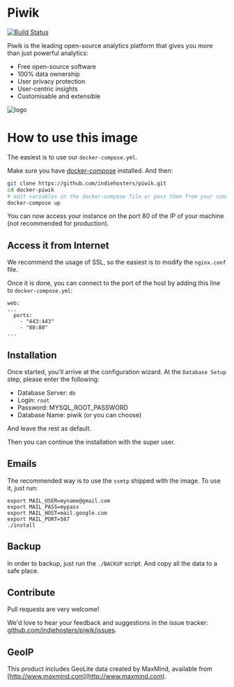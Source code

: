 # Piwik

[![Build Status](https://travis-ci.org/piwik/docker-piwik.svg?branch=master)](https://travis-ci.org/piwik/docker-piwik)

Piwik is the leading open-source analytics platform that gives you more than just powerful analytics:

 - Free open-source software
 - 100% data ownership
 - User privacy protection
 - User-centric insights
 - Customisable and extensible

![logo](https://rawgit.com/piwik/docker-piwik/master/logo.svg)

# How to use this image

The easiest is to use our `docker-compose.yml`.

Make sure you have [docker-compose](http://docs.docker.com/compose/install/) installed. And then:

```bash
git clone https://github.com/indiehosters/piwik.git
cd docker-piwik
# edit variables in the docker-compose file or pass them from your comamnd line
docker-compose up
```

You can now access your instance on the port 80 of the IP of your machine (not recommended for production).

## Access it from Internet

We recommend the usage of SSL, so the easiest is to modify the `nginx.conf` file.

Once it is done, you can connect to the port of the host by adding this line to `docker-compose.yml`:

```
web:
...
  ports:
    - "443:443"
    - "80:80"
...
```

## Installation

Once started, you'll arrive at the configuration wizard.
At the `Database Setup` step, please enter the following:

  -  Database Server: `db`
  -  Login: `root`
  -  Password: MYSQL_ROOT_PASSWORD
  -  Database Name: piwik (or you can choose)
 
And leave the rest as default.

Then you can continue the installation with the super user.

## Emails

The recommended way is to use the `ssmtp` shipped with the image.
To use it, just run:

```
export MAIL_USER=myname@gmail.com
export MAIL_PASS=mypass
export MAIL_HOST=mail.google.com
export MAIL_PORT=587
./install
```

## Backup

In order to backup, just run the `./BACKUP` script. And copy all the data to a safe place.

## Contribute

Pull requests are very welcome!

We'd love to hear your feedback and suggestions in the issue tracker: [github.com/indiehosters/piwik/issues](https://github.com/indiehosters/piwik/issues).

## GeoIP

This product includes GeoLite data created by MaxMind, available from
[http://www.maxmind.com](http://www.maxmind.com).
